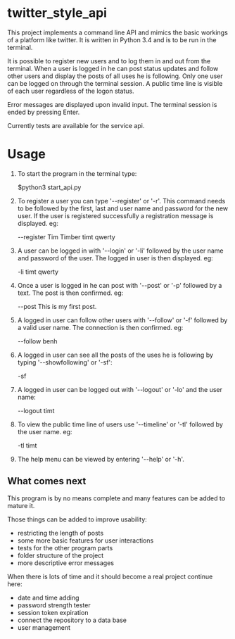 twitter_style_api
=================

This project implements a command line API and mimics the basic workings of a platform like twitter.
It is written in Python 3.4 and is to be run in the terminal.

It is possible to register new users and to log them in and out from the terminal. When a user is logged in he can post status updates and follow other users and display the posts of all uses he is following. Only one user can be logged on through the terminal session.
A public time line is visible of each user regardless of the logon status.

Error messages are displayed upon invalid input.
The terminal session is ended by pressing Enter.

Currently tests are available for the service api.


Usage
=====

1. To start the program in the terminal type:

   $python3 start_api.py


2. To register a user you can type '--register' or '-r'. This command needs to be followed by the first, last and user name and password for the new user. If the user is registered successfully a registration message is displayed.
eg:

   --register Tim Timber timt qwerty


3. A user can be logged in with '--login' or '-li' followed by the user name and password of the user. The logged in user is then displayed. eg:

   -li timt qwerty


4. Once a user is logged in he can post with '--post' or '-p' followed by a text. The post is then confirmed. eg:
 
   --post This is my first post.


5. A logged in user can follow other users with '--follow' or '-f' followed by a valid user name. The connection is then confirmed. eg:
 
   --follow benh


6. A logged in user can see all the posts of the uses he is following by typing '--showfollowing' or '-sf':

   -sf


7. A logged in user can be logged out with '--logout' or '-lo' and the user name:
 
   --logout timt


8. To view the public time line of users use '--timeline' or '-tl' followed by the user name. eg:

   -tl timt

9. The help menu can be viewed by entering '--help' or '-h'.


What comes next
---------------

This program is by no means complete and many features can be added to mature it.


Those things can be added to improve usability:
- restricting the length of posts
- some more basic features for user interactions
- tests for the other program parts
- folder structure of the project
- more descriptive error messages



When there is lots of time and it should become a real project continue here:
- date and time adding
- password strength tester
- session token expiration
- connect the repository to a data base
- user management
